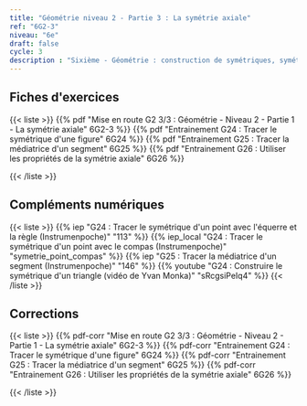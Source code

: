 ```yaml
---
title: "Géométrie niveau 2 - Partie 3 : La symétrie axiale"
ref: "6G2-3"
niveau: "6e"
draft: false
cycle: 3
description : "Sixième - Géométrie : construction de symétriques, symétrie axiale"
---
```


<h2 class="ui horizontal divider header"> Fiches d'exercices</h2>


{{< liste >}}
	{{% pdf "Mise en route G2 3/3 : Géométrie - Niveau 2 - Partie 1 - La symétrie axiale" 6G2-3 %}}
	{{% pdf "Entrainement G24 : Tracer le symétrique d'une figure" 6G24 %}}
	{{% pdf "Entrainement G25 : Tracer la médiatrice d'un segment" 6G25 %}}
	{{% pdf "Entrainement G26 : Utiliser les propriétés de la symétrie axiale" 6G26 %}}

{{< /liste >}}

<div class="ui hidden divider"></div>
<div class="ui hidden divider"></div>

<h2 class="ui horizontal divider header"> Compléments numériques</h2>


{{< liste >}}
	{{% iep "G24 : Tracer le symétrique d'un point avec l'équerre et la règle (Instrumenpoche)" "113" %}}
	{{% iep_local "G24 : Tracer le symétrique d'un point avec le compas (Instrumenpoche)" "symetrie_point_compas" %}}
	{{% iep "G25 : Tracer la médiatrice d'un segment (Instrumenpoche)" "146" %}}
	{{% youtube "G24 : Construire le symétrique d'un triangle (vidéo de Yvan Monka)" "sRcgsiPeIq4" %}}
{{< /liste >}}

<div class="ui hidden divider"></div>
<div class="ui hidden divider"></div>

<h2 class="ui horizontal divider header"> Corrections</h2>

{{< liste >}}
	{{% pdf-corr "Mise en route G2 3/3 : Géométrie - Niveau 2 - Partie 1 - La symétrie axiale" 6G2-3 %}}
	{{% pdf-corr "Entrainement G24 : Tracer le symétrique d'une figure" 6G24 %}}
	{{% pdf-corr "Entrainement G25 : Tracer la médiatrice d'un segment" 6G25 %}}
	{{% pdf-corr "Entrainement G26 : Utiliser les propriétés de la symétrie axiale" 6G26 %}}
	
{{< /liste >}}


